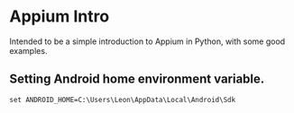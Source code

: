 # Appium Intro

Intended to be a simple introduction to Appium in Python, with some good examples.

## Setting Android home environment variable.

`set ANDROID_HOME=C:\Users\Leon\AppData\Local\Android\Sdk`
